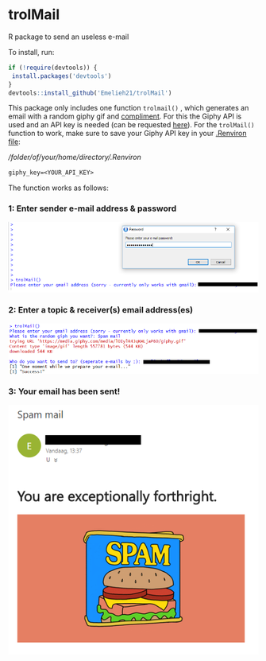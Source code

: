 # trolMail

R package to send an useless e-mail

To install, run:
 ```R
if (!require(devtools)) {
  install.packages('devtools')
}
devtools::install_github('Emelieh21/trolMail')
 ```


This package only includes one function `trolmail()` , which generates an email with a random giphy gif and [compliment](http://toykeeper.net/programs/mad/compliments). For this the Giphy API is used and an API key is needed (can be requested [here](https://developers.giphy.com/)). For the `trolMail()` function to work, make sure to save your Giphy API key in your [.Renviron file](https://csgillespie.github.io/efficientR/3-3-r-startup.html#renviron):

_/folder/of/your/home/directory/.Renviron_

```txt
giphy_key=<YOUR_API_KEY>
```


The function works as follows:

### 1: Enter sender e-mail address & password

![image](/assets/screenshot1.png)

### 2: Enter a topic & receiver(s) email address(es)

![image2](assets/screenshot2.png)

### 3: Your email has been sent!

![image3](assets/screenshot3.png)
